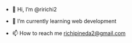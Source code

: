 - 👋 Hi, I’m @ririchi2
<!--- - 👀 I’m interested in ... --->
- 🌱 I’m currently learning web development
<!--- - 💞️ I’m looking to collaborate on ... --->
- 📫 How to reach me richipineda2@gmail.com

<!---
ririchi2/ririchi2 is a ✨ special ✨ repository because its `README.md` (this file) appears on your GitHub profile.
You can click the Preview link to take a look at your changes.
--->
